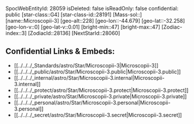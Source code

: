 ﻿---
location: [-32.258,44.679,228]
type: Star
tags:
- astro/Star

---
SpocWebEntityId: 28059
isDeleted: false
isReadOnly: false
confidential: public
[star-class::G4]
[star-class-id::28191]
[Mass-sol::]
[name::Microscopii-3]
[geo-alt::228]
[geo-lon::-44.679]
[geo-lat::-32.258]
[geo-lon-v::0]
[geo-lat-v::0.01]
[bright-min::47]
[bright-max::47]
[Zodiac-index::3]
[ZodiacId::28136]
[NextStarId::28060]



## Confidential Links & Embeds: 
- [[../../../_Standards/astro/Star/Microscopii-3|Microscopii-3]] 
- [[../../../_public/astro/Star/Microscopii-3.public|Microscopii-3.public]] 
- [[../../../_internal/astro/Star/Microscopii-3.internal|Microscopii-3.internal]] 
- [[../../../_protect/astro/Star/Microscopii-3.protect|Microscopii-3.protect]] 
- [[../../../_private/astro/Star/Microscopii-3.private|Microscopii-3.private]] 
- [[../../../_personal/astro/Star/Microscopii-3.personal|Microscopii-3.personal]] 
- [[../../../_secret/astro/Star/Microscopii-3.secret|Microscopii-3.secret]] 
